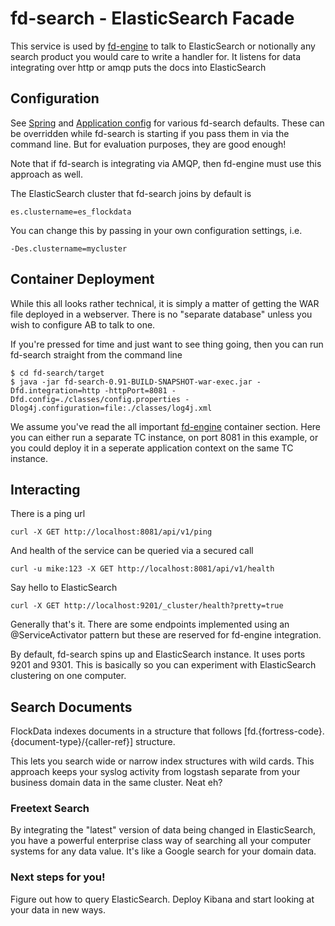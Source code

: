 fd-search - ElasticSearch Facade
===============
This service is used by [fd-engine](../fd-engine) to talk to ElasticSearch or notionally any search product you would care to write a handler for. It listens for data integrating over http or amqp puts the docs into ElasticSearch

## Configuration
See [Spring](src/main/webapp/WEB-INF/spring) and [Application config](src/main/resources/config.properties) for various fd-search defaults. These can be overridden while fd-search is starting if you pass them in via the command line. But for evaluation purposes, they are good enough!

Note that if fd-search is integrating via AMQP, then fd-engine must use this approach as well. 

The ElasticSearch cluster that fd-search joins by default is 

```
es.clustername=es_flockdata
```

You can change this by passing in your own configuration settings, i.e.

```
-Des.clustername=mycluster
```


## Container Deployment
While this all looks rather technical, it is simply a matter of getting the WAR file deployed in a webserver. There is no "separate database" unless you wish to configure AB to talk to one.

If you're pressed for time and just want to see thing going, then you can run fd-search straight from the command line
```
$ cd fd-search/target
$ java -jar fd-search-0.91-BUILD-SNAPSHOT-war-exec.jar -Dfd.integration=http -httpPort=8081 -Dfd.config=./classes/config.properties -Dlog4j.configuration=file:./classes/log4j.xml
```

We assume you've read the all important [fd-engine](../fd-engine) container section. Here you can either run a separate TC instance, on port 8081 in this example, or you could deploy it in a seperate application context on the same TC instance.

## Interacting
There is a ping url

```
curl -X GET http://localhost:8081/api/v1/ping
```

And health of the service can be queried via a secured call

```
curl -u mike:123 -X GET http://localhost:8081/api/v1/health
```

Say hello to ElasticSearch
```
curl -X GET http://localhost:9201/_cluster/health?pretty=true
```

Generally that's it. There are some endpoints implemented using an @ServiceActivator pattern but these are reserved for fd-engine integration.

By default, fd-search spins up and ElasticSearch instance. It uses ports 9201 and 9301. This is basically so you can experiment with ElasticSearch clustering on one computer.

## Search Documents
FlockData indexes documents in a structure that follows [fd.{fortress-code}.{document-type}/{caller-ref}] structure. 

This lets you search wide or narrow index structures with wild cards. This approach keeps your syslog activity from logstash separate from your business domain data in the same cluster. Neat eh?

### Freetext Search
By integrating the "latest" version of data being changed in ElasticSearch, you have a powerful enterprise class way of searching all your computer systems for any data value. It's like a Google search for your domain data.

### Next steps for you!
Figure out how to query ElasticSearch. Deploy Kibana and start looking at your data in new ways.

